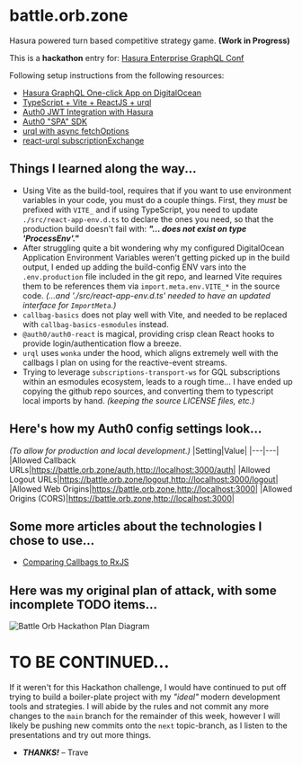 # battle.orb.zone

Hasura powered turn based competitive strategy game. **(Work in Progress)**

This is a **hackathon** entry for: [Hasura Enterprise GraphQL Conf](https://hasura.io/enterprisegraphql/hackathon/)

Following setup instructions from the following resources:

- [Hasura GraphQL One-click App on DigitalOcean](https://hasura.io/docs/1.0/graphql/core/deployment/deployment-guides/digital-ocean-one-click.html)
- [TypeScript + Vite + ReactJS + urql](https://zaiste.net/posts/modern-lightweight-reactjs-setup-graphql-vite-urql/)
- [Auth0 JWT Integration with Hasura](https://hasura.io/docs/1.0/graphql/core/guides/integrations/auth0-jwt.html)
- [Auth0 "SPA" SDK](https://auth0.com/docs/libraries/auth0-single-page-app-sdk)
- [urql with async fetchOptions](https://formidable.com/open-source/urql/docs/common-questions/#how-do-we-achieve-asynchronous-fetchoptions)
- [react-urql subscriptionExchange](https://www.howtographql.com/react-urql/8-subscriptions/)

## Things I learned along the way...

- Using Vite as the build-tool, requires that if you want to use environment variables in your code, you must do a couple things.  First, they *must* be prefixed with `VITE_` and if using TypeScript, you need to update `./src/react-app-env.d.ts` to declare the ones you need, so that the production build doesn't fail with: **_"... does not exist on type 'ProcessEnv'."_**
- After struggling quite a bit wondering why my configured DigitalOcean Application Environment Variables weren't getting picked up in the build output, I ended up adding the build-config ENV vars into the `.env.production` file included in the git repo, and learned Vite requires them to be references them via `import.meta.env.VITE_*` in the source code. _(...and './src/react-app-env.d.ts' needed to have an updated interface for `ImportMeta`.)_
- `callbag-basics` does not play well with Vite, and needed to be replaced with `callbag-basics-esmodules` instead.
- `@auth0/auth0-react` is magical, providing crisp clean React hooks to provide login/authentication flow a breeze.
- `urql` uses `wonka` under the hood, which aligns extremely well with the callbags I plan on using for the reactive-event streams.
- Trying to leverage `subscriptions-transport-ws` for GQL subscriptions within an esmodules ecosystem, leads to a rough time... I have ended up copying the github repo sources, and converting them to typescript local imports by hand. _(keeping the source LICENSE files, etc.)_

## Here's how my Auth0 config settings look...
_(To allow for production and local development.)_
|Setting|Value|
|---|---|
|Allowed Callback URLs|https://battle.orb.zone/auth,http://localhost:3000/auth|
|Allowed Logout URLs|https://battle.orb.zone/logout,http://localhost:3000/logout|
|Allowed Web Origins|https://battle.orb.zone,http://localhost:3000|
|Allowed Origins (CORS)|https://battle.orb.zone,http://localhost:3000|

## Some more articles about the technologies I chose to use...

- [Comparing Callbags to RxJS](https://egghead.io/articles/comparing-callbags-to-rxjs-for-reactive-programming)

## Here was my original plan of attack, with some incomplete TODO items...

![Battle Orb Hackathon Plan Diagram](https://battle.orb.zone/diagrams/battle-orb-hackathon-plan.jpg)

# TO BE CONTINUED...
If it weren't for this Hackathon challenge, I would have continued to put off trying to build a boiler-plate project with my _"ideal"_ modern development tools and strategies.  I will abide by the rules and not commit any more changes to the `main` branch for the remainder of this week, however I will likely be pushing new commits onto the `next` topic-branch, as I listen to the presentations and try out more things.

- **_THANKS!_** – Trave